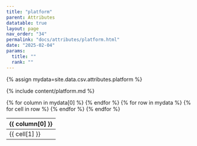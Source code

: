 ```yaml
---
title: "platform"
parent: Attributes
datatable: true
layout: page
nav_order: "34"
permalink: "docs/attributes/platform.html"
date: "2025-02-04"
params:
  title: ""
  rank: ""
---
```

{% assign mydata=site.data.csv.attributes.platform %} 

{% include content/platform.md %}

<table id="myTable" class="display" style="width:100%">
    <thead>
    {% for column in mydata[0] %}
        <th>{{ column[0] }}</th>
    {% endfor %}
    </thead>
    <tbody>
    {% for row in mydata %}
        <tr>
        {% for cell in row %}
            <td>{{ cell[1] }}</td>
        {% endfor %}
        </tr>
    {% endfor %}
    </tbody>
</table>
<script type="text/javascript">
  $(document).ready(function () {
    $('#myTable').DataTable({
      responsive: true,
      deferRender: false,
      paging: false,
      order: [],
    });
  });
</script>
